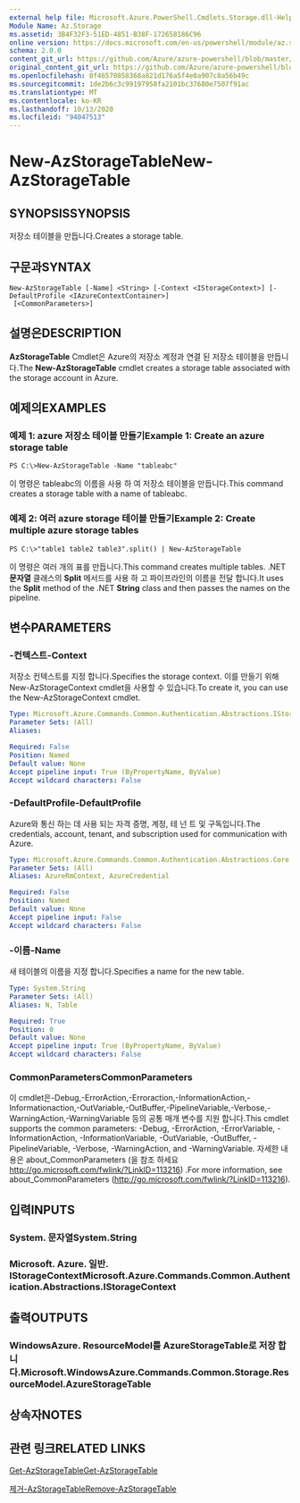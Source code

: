 ```yaml
---
external help file: Microsoft.Azure.PowerShell.Cmdlets.Storage.dll-Help.xml
Module Name: Az.Storage
ms.assetid: 3B4F32F3-51ED-4851-B38F-172658186C96
online version: https://docs.microsoft.com/en-us/powershell/module/az.storage/new-azstoragetable
schema: 2.0.0
content_git_url: https://github.com/Azure/azure-powershell/blob/master/src/Storage/Storage.Management/help/New-AzStorageTable.md
original_content_git_url: https://github.com/Azure/azure-powershell/blob/master/src/Storage/Storage.Management/help/New-AzStorageTable.md
ms.openlocfilehash: 0f46570858368a821d176a5f4e0a907c8a56b49c
ms.sourcegitcommit: 1de2b6c3c99197958fa2101bc37680e7507f91ac
ms.translationtype: MT
ms.contentlocale: ko-KR
ms.lasthandoff: 10/13/2020
ms.locfileid: "94047513"
---
```

# <span data-ttu-id="8effb-101">New-AzStorageTable</span><span class="sxs-lookup"><span data-stu-id="8effb-101">New-AzStorageTable</span></span>

## <span data-ttu-id="8effb-102">SYNOPSIS</span><span class="sxs-lookup"><span data-stu-id="8effb-102">SYNOPSIS</span></span>
<span data-ttu-id="8effb-103">저장소 테이블을 만듭니다.</span><span class="sxs-lookup"><span data-stu-id="8effb-103">Creates a storage table.</span></span>

## <span data-ttu-id="8effb-104">구문과</span><span class="sxs-lookup"><span data-stu-id="8effb-104">SYNTAX</span></span>

```
New-AzStorageTable [-Name] <String> [-Context <IStorageContext>] [-DefaultProfile <IAzureContextContainer>]
 [<CommonParameters>]
```

## <span data-ttu-id="8effb-105">설명은</span><span class="sxs-lookup"><span data-stu-id="8effb-105">DESCRIPTION</span></span>
<span data-ttu-id="8effb-106">**AzStorageTable** Cmdlet은 Azure의 저장소 계정과 연결 된 저장소 테이블을 만듭니다.</span><span class="sxs-lookup"><span data-stu-id="8effb-106">The **New-AzStorageTable** cmdlet creates a storage table associated with the storage account in Azure.</span></span>

## <span data-ttu-id="8effb-107">예제의</span><span class="sxs-lookup"><span data-stu-id="8effb-107">EXAMPLES</span></span>

### <span data-ttu-id="8effb-108">예제 1: azure 저장소 테이블 만들기</span><span class="sxs-lookup"><span data-stu-id="8effb-108">Example 1: Create an azure storage table</span></span>
```
PS C:\>New-AzStorageTable -Name "tableabc"
```

<span data-ttu-id="8effb-109">이 명령은 tableabc의 이름을 사용 하 여 저장소 테이블을 만듭니다.</span><span class="sxs-lookup"><span data-stu-id="8effb-109">This command creates a storage table with a name of tableabc.</span></span>

### <span data-ttu-id="8effb-110">예제 2: 여러 azure storage 테이블 만들기</span><span class="sxs-lookup"><span data-stu-id="8effb-110">Example 2: Create multiple azure storage tables</span></span>
```
PS C:\>"table1 table2 table3".split() | New-AzStorageTable
```

<span data-ttu-id="8effb-111">이 명령은 여러 개의 표를 만듭니다.</span><span class="sxs-lookup"><span data-stu-id="8effb-111">This command creates multiple tables.</span></span>
<span data-ttu-id="8effb-112">.NET **문자열** 클래스의 **Split** 메서드를 사용 하 고 파이프라인의 이름을 전달 합니다.</span><span class="sxs-lookup"><span data-stu-id="8effb-112">It uses the **Split** method of the .NET **String** class and then passes the names on the pipeline.</span></span>

## <span data-ttu-id="8effb-113">변수</span><span class="sxs-lookup"><span data-stu-id="8effb-113">PARAMETERS</span></span>

### <span data-ttu-id="8effb-114">-컨텍스트</span><span class="sxs-lookup"><span data-stu-id="8effb-114">-Context</span></span>
<span data-ttu-id="8effb-115">저장소 컨텍스트를 지정 합니다.</span><span class="sxs-lookup"><span data-stu-id="8effb-115">Specifies the storage context.</span></span>
<span data-ttu-id="8effb-116">이를 만들기 위해 New-AzStorageContext cmdlet을 사용할 수 있습니다.</span><span class="sxs-lookup"><span data-stu-id="8effb-116">To create it, you can use the New-AzStorageContext cmdlet.</span></span>

```yaml
Type: Microsoft.Azure.Commands.Common.Authentication.Abstractions.IStorageContext
Parameter Sets: (All)
Aliases:

Required: False
Position: Named
Default value: None
Accept pipeline input: True (ByPropertyName, ByValue)
Accept wildcard characters: False
```

### <span data-ttu-id="8effb-117">-DefaultProfile</span><span class="sxs-lookup"><span data-stu-id="8effb-117">-DefaultProfile</span></span>
<span data-ttu-id="8effb-118">Azure와 통신 하는 데 사용 되는 자격 증명, 계정, 테 넌 트 및 구독입니다.</span><span class="sxs-lookup"><span data-stu-id="8effb-118">The credentials, account, tenant, and subscription used for communication with Azure.</span></span>

```yaml
Type: Microsoft.Azure.Commands.Common.Authentication.Abstractions.Core.IAzureContextContainer
Parameter Sets: (All)
Aliases: AzureRmContext, AzureCredential

Required: False
Position: Named
Default value: None
Accept pipeline input: False
Accept wildcard characters: False
```

### <span data-ttu-id="8effb-119">-이름</span><span class="sxs-lookup"><span data-stu-id="8effb-119">-Name</span></span>
<span data-ttu-id="8effb-120">새 테이블의 이름을 지정 합니다.</span><span class="sxs-lookup"><span data-stu-id="8effb-120">Specifies a name for the new table.</span></span>

```yaml
Type: System.String
Parameter Sets: (All)
Aliases: N, Table

Required: True
Position: 0
Default value: None
Accept pipeline input: True (ByPropertyName, ByValue)
Accept wildcard characters: False
```

### <span data-ttu-id="8effb-121">CommonParameters</span><span class="sxs-lookup"><span data-stu-id="8effb-121">CommonParameters</span></span>
<span data-ttu-id="8effb-122">이 cmdlet은-Debug,-ErrorAction,-Erroraction,-InformationAction,-Informationaction,-OutVariable,-OutBuffer,-PipelineVariable,-Verbose,-WarningAction,-WarningVariable 등의 공통 매개 변수를 지원 합니다.</span><span class="sxs-lookup"><span data-stu-id="8effb-122">This cmdlet supports the common parameters: -Debug, -ErrorAction, -ErrorVariable, -InformationAction, -InformationVariable, -OutVariable, -OutBuffer, -PipelineVariable, -Verbose, -WarningAction, and -WarningVariable.</span></span> <span data-ttu-id="8effb-123">자세한 내용은 about_CommonParameters (을 참조 하세요 http://go.microsoft.com/fwlink/?LinkID=113216) .</span><span class="sxs-lookup"><span data-stu-id="8effb-123">For more information, see about_CommonParameters (http://go.microsoft.com/fwlink/?LinkID=113216).</span></span>

## <span data-ttu-id="8effb-124">입력</span><span class="sxs-lookup"><span data-stu-id="8effb-124">INPUTS</span></span>

### <span data-ttu-id="8effb-125">System. 문자열</span><span class="sxs-lookup"><span data-stu-id="8effb-125">System.String</span></span>

### <span data-ttu-id="8effb-126">Microsoft. Azure. 일반. IStorageContext</span><span class="sxs-lookup"><span data-stu-id="8effb-126">Microsoft.Azure.Commands.Common.Authentication.Abstractions.IStorageContext</span></span>

## <span data-ttu-id="8effb-127">출력</span><span class="sxs-lookup"><span data-stu-id="8effb-127">OUTPUTS</span></span>

### <span data-ttu-id="8effb-128">WindowsAzure. ResourceModel를 AzureStorageTable로 저장 합니다.</span><span class="sxs-lookup"><span data-stu-id="8effb-128">Microsoft.WindowsAzure.Commands.Common.Storage.ResourceModel.AzureStorageTable</span></span>

## <span data-ttu-id="8effb-129">상속자</span><span class="sxs-lookup"><span data-stu-id="8effb-129">NOTES</span></span>

## <span data-ttu-id="8effb-130">관련 링크</span><span class="sxs-lookup"><span data-stu-id="8effb-130">RELATED LINKS</span></span>

[<span data-ttu-id="8effb-131">Get-AzStorageTable</span><span class="sxs-lookup"><span data-stu-id="8effb-131">Get-AzStorageTable</span></span>](./Get-AzStorageTable.md)

[<span data-ttu-id="8effb-132">제거-AzStorageTable</span><span class="sxs-lookup"><span data-stu-id="8effb-132">Remove-AzStorageTable</span></span>](./Remove-AzStorageTable.md)


